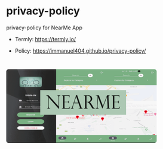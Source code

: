 # privacy-policy
privacy-policy for NearMe App


- Termly: https://termly.io/


- Policy: https://immanuel404.github.io/privacy-policy/

<br/>

<img src="screenshot.png" alt="screenshot" style="width: 80%; margin: 10px auto;">
